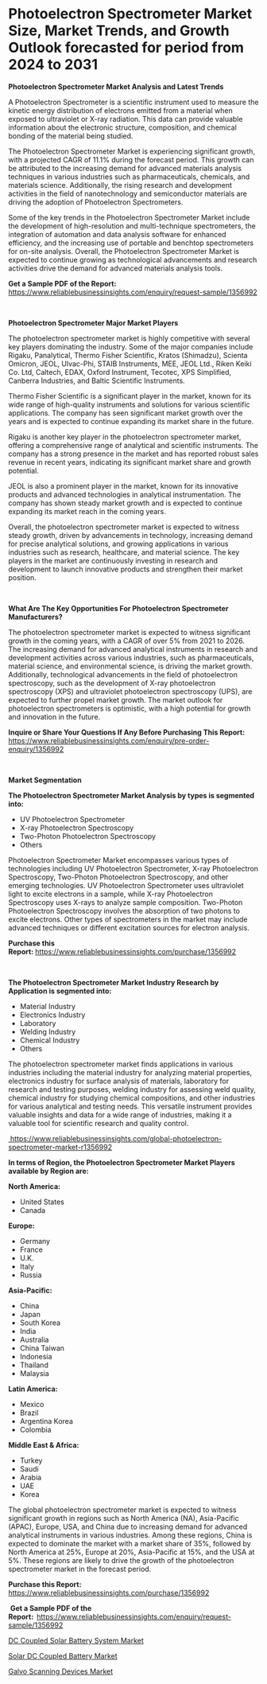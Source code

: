 <p><h1>Photoelectron Spectrometer Market Size, Market Trends, and Growth Outlook forecasted for period from 2024 to 2031</h1></p><p><strong>Photoelectron Spectrometer Market Analysis and Latest Trends</strong></p>
<p><p>A Photoelectron Spectrometer is a scientific instrument used to measure the kinetic energy distribution of electrons emitted from a material when exposed to ultraviolet or X-ray radiation. This data can provide valuable information about the electronic structure, composition, and chemical bonding of the material being studied.</p><p>The Photoelectron Spectrometer Market is experiencing significant growth, with a projected CAGR of 11.1% during the forecast period. This growth can be attributed to the increasing demand for advanced materials analysis techniques in various industries such as pharmaceuticals, chemicals, and materials science. Additionally, the rising research and development activities in the field of nanotechnology and semiconductor materials are driving the adoption of Photoelectron Spectrometers.</p><p>Some of the key trends in the Photoelectron Spectrometer Market include the development of high-resolution and multi-technique spectrometers, the integration of automation and data analysis software for enhanced efficiency, and the increasing use of portable and benchtop spectrometers for on-site analysis. Overall, the Photoelectron Spectrometer Market is expected to continue growing as technological advancements and research activities drive the demand for advanced materials analysis tools.</p></p>
<p><strong>Get a Sample PDF of the Report:&nbsp;</strong> <a href="https://www.reliablebusinessinsights.com/enquiry/request-sample/1356992">https://www.reliablebusinessinsights.com/enquiry/request-sample/1356992</a></p>
<p>&nbsp;</p>
<p><strong>Photoelectron Spectrometer Major Market Players</strong></p>
<p><p>The photoelectron spectrometer market is highly competitive with several key players dominating the industry. Some of the major companies include Rigaku, Panalytical, Thermo Fisher Scientific, Kratos (Shimadzu), Scienta Omicron, JEOL, Ulvac-Phi, STAIB Instruments, MEE, JEOL Ltd., Riken Keiki Co. Ltd, Caltech, EDAX, Oxford Instrument, Tecotec, XPS Simplified, Canberra Industries, and Baltic Scientific Instruments.</p><p>Thermo Fisher Scientific is a significant player in the market, known for its wide range of high-quality instruments and solutions for various scientific applications. The company has seen significant market growth over the years and is expected to continue expanding its market share in the future.</p><p>Rigaku is another key player in the photoelectron spectrometer market, offering a comprehensive range of analytical and scientific instruments. The company has a strong presence in the market and has reported robust sales revenue in recent years, indicating its significant market share and growth potential.</p><p>JEOL is also a prominent player in the market, known for its innovative products and advanced technologies in analytical instrumentation. The company has shown steady market growth and is expected to continue expanding its market reach in the coming years.</p><p>Overall, the photoelectron spectrometer market is expected to witness steady growth, driven by advancements in technology, increasing demand for precise analytical solutions, and growing applications in various industries such as research, healthcare, and material science. The key players in the market are continuously investing in research and development to launch innovative products and strengthen their market position.</p></p>
<p>&nbsp;</p>
<p><strong>What Are The Key Opportunities For Photoelectron Spectrometer Manufacturers?</strong></p>
<p><p>The photoelectron spectrometer market is expected to witness significant growth in the coming years, with a CAGR of over 5% from 2021 to 2026. The increasing demand for advanced analytical instruments in research and development activities across various industries, such as pharmaceuticals, material science, and environmental science, is driving the market growth. Additionally, technological advancements in the field of photoelectron spectroscopy, such as the development of X-ray photoelectron spectroscopy (XPS) and ultraviolet photoelectron spectroscopy (UPS), are expected to further propel market growth. The market outlook for photoelectron spectrometers is optimistic, with a high potential for growth and innovation in the future.</p></p>
<p><strong>Inquire or Share Your Questions If Any Before Purchasing This Report:</strong> <a href="https://www.reliablebusinessinsights.com/enquiry/pre-order-enquiry/1356992">https://www.reliablebusinessinsights.com/enquiry/pre-order-enquiry/1356992</a></p>
<p>&nbsp;</p>
<p><strong>Market Segmentation</strong></p>
<p><strong>The Photoelectron Spectrometer Market Analysis by types is segmented into:</strong></p>
<p><ul><li>UV Photoelectron Spectrometer</li><li>X-ray Photoelectron Spectroscopy</li><li>Two-Photon Photoelectron Spectroscopy</li><li>Others</li></ul></p>
<p><p>Photoelectron Spectrometer Market encompasses various types of technologies including UV Photoelectron Spectrometer, X-ray Photoelectron Spectroscopy, Two-Photon Photoelectron Spectroscopy, and other emerging technologies. UV Photoelectron Spectrometer uses ultraviolet light to excite electrons in a sample, while X-ray Photoelectron Spectroscopy uses X-rays to analyze sample composition. Two-Photon Photoelectron Spectroscopy involves the absorption of two photons to excite electrons. Other types of spectrometers in the market may include advanced techniques or different excitation sources for electron analysis.</p></p>
<p><strong>Purchase this Report:&nbsp;</strong><a href="https://www.reliablebusinessinsights.com/purchase/1356992">https://www.reliablebusinessinsights.com/purchase/1356992</a></p>
<p>&nbsp;</p>
<p><strong>The Photoelectron Spectrometer Market Industry Research by Application is segmented into:</strong></p>
<p><ul><li>Material Industry</li><li>Electronics Industry</li><li>Laboratory</li><li>Welding Industry</li><li>Chemical Industry</li><li>Others</li></ul></p>
<p><p>The photoelectron spectrometer market finds applications in various industries including the material industry for analyzing material properties, electronics industry for surface analysis of materials, laboratory for research and testing purposes, welding industry for assessing weld quality, chemical industry for studying chemical compositions, and other industries for various analytical and testing needs. This versatile instrument provides valuable insights and data for a wide range of industries, making it a valuable tool for scientific research and quality control.</p></p>
<p><a href="https://www.reliablebusinessinsights.com/global-photoelectron-spectrometer-market-r1356992">&nbsp;https://www.reliablebusinessinsights.com/global-photoelectron-spectrometer-market-r1356992</a></p>
<p><strong>In terms of Region, the Photoelectron Spectrometer Market Players available by Region are:</strong></p>
<p>
    <p> <strong> North America: </strong>
        <ul>
            <li>United States</li>
            <li>Canada</li>
        </ul>
        </p> 
    <p> <strong> Europe: </strong>
        <ul>
            <li>Germany</li>
            <li>France</li>
            <li>U.K.</li>
            <li>Italy</li>
            <li>Russia</li>
        </ul>
        </p> 
    <p> <strong> Asia-Pacific: </strong>
        <ul>
            <li>China</li>
            <li>Japan</li>
            <li>South Korea</li>
            <li>India</li>
            <li>Australia</li>
            <li>China Taiwan</li>
            <li>Indonesia</li>
            <li>Thailand</li>
            <li>Malaysia</li>
        </ul>
        </p> 
    <p> <strong> Latin America: </strong>
        <ul>
            <li>Mexico</li>
            <li>Brazil</li>
            <li>Argentina Korea</li>
            <li>Colombia</li>
        </ul>
        </p> 
    <p> <strong> Middle East & Africa: </strong>
        <ul>
            <li>Turkey</li>
            <li>Saudi</li>
            <li>Arabia</li>
            <li>UAE</li>
            <li>Korea</li>
        </ul>
    </p>
    </p>
<p><p>The global photoelectron spectrometer market is expected to witness significant growth in regions such as North America (NA), Asia-Pacific (APAC), Europe, USA, and China due to increasing demand for advanced analytical instruments in various industries. Among these regions, China is expected to dominate the market with a market share of 35%, followed by North America at 25%, Europe at 20%, Asia-Pacific at 15%, and the USA at 5%. These regions are likely to drive the growth of the photoelectron spectrometer market in the forecast period.</p></p>
<p><strong>Purchase this Report: </strong><a href="https://www.reliablebusinessinsights.com/purchase/1356992">https://www.reliablebusinessinsights.com/purchase/1356992</a></p>
<p>&nbsp;<strong>Get a Sample PDF of the Report:&nbsp;&nbsp;</strong><a href="https://www.reliablebusinessinsights.com/enquiry/request-sample/1356992">https://www.reliablebusinessinsights.com/enquiry/request-sample/1356992</a></p>
<p><strong></strong></p>
<p><p><a href="https://github.com/prosalinda88/Market-Research-Report-List-5/blob/main/dc-coupled-solar-battery-system-market.md">DC Coupled Solar Battery System Market</a></p><p><a href="https://github.com/globismark/Market-Research-Report-List-4/blob/main/solar-dc-coupled-battery-market.md">Solar DC Coupled Battery Market</a></p><p><a href="https://view.publitas.com/reportprime-1/insights-into-the-galvo-scanning-devices-market-market-players-market-size-geographical-regions-and-forecast-2024-2031/">Galvo Scanning Devices Market</a></p></p>